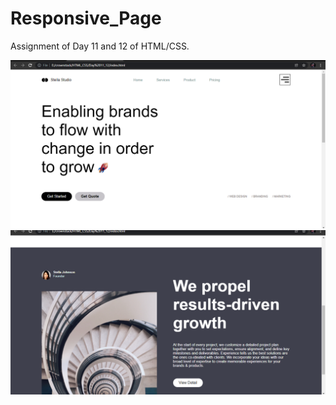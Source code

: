# Responsive_Page
Assignment of Day 11 and 12 of HTML/CSS. 

![](images/page_ss.png) 
![](images/page_ss_2.png)

